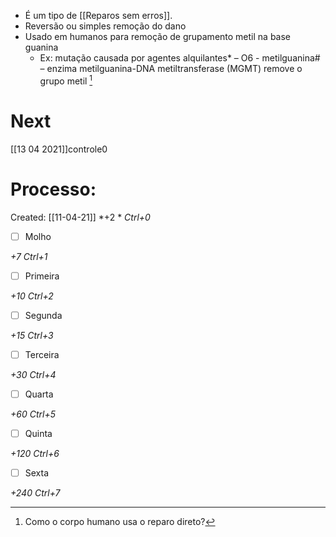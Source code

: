 + É um tipo de [[Reparos sem erros]].
+ Reversão ou simples remoção do dano
+ Usado em humanos para remoção de grupamento metil na base guanina
	+ Ex: mutação causada por agentes alquilantes* – O6 - metilguanina# – enzima metilguanina-DNA metiltransferase (MGMT) remove o grupo metil [^364865]

[^364865]: Como o corpo humano usa o reparo direto?

# Next
[[13 04 2021]]controle0
# Processo:
Created: [[11-04-21]]
*+2 *  *Ctrl+0*
- [ ] Molho  

*+7*  *Ctrl+1*

- [ ] Primeira 

*+10*  *Ctrl+2*

- [ ] Segunda

*+15*  *Ctrl+3*

- [ ] Terceira 

*+30*  *Ctrl+4*

- [ ] Quarta 

*+60*  *Ctrl+5*

- [ ] Quinta 

*+120*  *Ctrl+6*

- [ ] Sexta 

*+240*  *Ctrl+7*